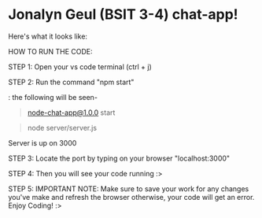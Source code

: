 # Jonalyn Geul (BSIT 3-4) chat-app!

Here's what it looks like: 




HOW TO RUN THE CODE:


STEP 1: Open your vs code terminal (ctrl + j)

STEP 2: Run the command "npm start"
  
  : the following will be seen-
  
  
  > node-chat-app@1.0.0 start
  
  > node server/server.js    

  Server is up on 3000
  
  
  
  
STEP 3: Locate the port by typing on your browser "localhost:3000"
  
STEP 4: Then you will see your code running :>
  
STEP 5: IMPORTANT NOTE: Make sure to save your work for any changes you've make and refresh the browser otherwise, your code will get an error. Enjoy Coding! :>
